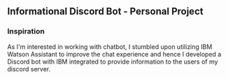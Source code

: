 ## Informational Discord Bot - Personal Project

### Inspiration

As I'm interested in working with chatbot, I stumbled upon utilizing IBM Watson Assistant to improve the chat experience and hence I developed a Discord bot with IBM integrated to provide information to the users of my discord server.
